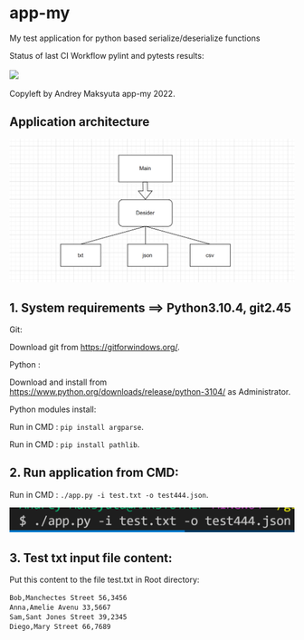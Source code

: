 # app-my
My test application for python based serialize/deserialize functions

Status of last CI Workflow pylint and pytests results:<br>
<br>
<img src="https://github.com/amaksyuta/app-my/workflows/App-My-CI-Test/badge.svg?branch=main"><br>

Copyleft by Andrey Maksyuta  app-my 2022.

## Application architecture 

![Screenshot](misc/app_arch.png)

## 1. System requirements ==> Python3.10.4, git2.45

Git:

Download git from https://gitforwindows.org/.

Python :

Download and install from https://www.python.org/downloads/release/python-3104/ as Administrator.

Python modules install:

Run in CMD : `pip install argparse`.

Run in CMD : `pip install pathlib`.

## 2. Run application from CMD:

Run in CMD : `./app.py -i test.txt -o test444.json`.

![Screenshot](misc/cmd_use.png)

## 3. Test txt input file content:

Put this content to the file test.txt in Root directory:

`Bob,Manchectes Street 56,3456` <br>
`Anna,Amelie Avenu 33,5667` <br>
`Sam,Sant Jones Street 39,2345` <br>
`Diego,Mary Street 66,7689` <br>

